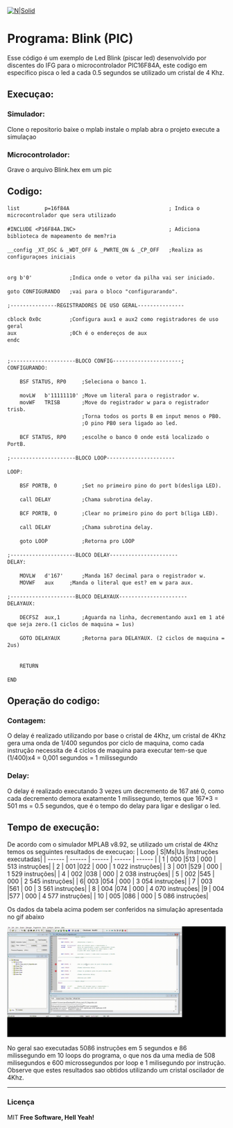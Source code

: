 [![N|Solid](https://eventos.ifg.edu.br/semanai2c/wp-content/uploads/sites/7/2016/08/marca-ifg-2015-todas-as-verses.png)](https://www.ifg.edu.br/goiania)

# Programa: Blink (PIC)




Esse código é um exemplo de Led Blink (piscar led) desenvolvido por discentes do IFG para o microcontrolador PIC16F84A, este codigo em especifico pisca o led a cada 0.5 segundos se utilizado um cristal de 4 Khz.

## Execuçao:

### Simulador:
Clone o repositorio
baixe o mplab
instale o mplab
abra o projeto 
execute a simulaçao

### Microcontrolador:
Grave o arquivo Blink.hex em um pic 

## Codigo:
```
list		p=16f84A								; Indica o microcontrolador que sera utilizado

#INCLUDE <P16F84A.INC> 								; Adiciona biblioteca de mapeamento de mem?ria

__config _XT_OSC & _WDT_OFF & _PWRTE_ON & _CP_OFF	;Realiza as configuraçoes iniciais


org b'0'            ;Indica onde o vetor da pilha vai ser iniciado.

goto CONFIGURANDO	;vai para o bloco "configurarando".

;---------------REGISTRADORES DE USO GERAL---------------

cblock 0x0c			;Configura aux1 e aux2 como registradores de uso geral
aux					;0Ch é o endereços de aux
endc


;---------------------BLOCO CONFIG----------------------;
CONFIGURANDO:

	BSF STATUS, RP0     ;Seleciona o banco 1.
	
	movLW	b'11111110' ;Move um literal para o registrador w.
	movWF	TRISB       ;Move do registrador w para o registrador trisb.
					    ;Torna todos os ports B em input menos o PB0.
						;O pino PB0 sera ligado ao led.
						
	BCF STATUS,	RP0		;escolhe o banco 0 onde está localizado o PortB.

;---------------------BLOCO LOOP----------------------

LOOP:

	BSF PORTB, 0		;Set no primeiro pino do port b(desliga LED).
	
	call DELAY			;Chama subrotina delay.
	
	BCF PORTB, 0		;Clear no primeiro pino do port b(liga LED).
	
	call DELAY			;Chama subrotina delay.
	
	goto LOOP			;Retorna pro LOOP

;---------------------BLOCO DELAY----------------------
DELAY:

	MOVLW	d'167'		;Manda 167 decimal para o registrador w.
	MOVWF	aux		;Manda o literal que est? em w para aux.

;---------------------BLOCO DELAYAUX----------------------
DELAYAUX:

	DECFSZ	aux,1		;Aguarda na linha, decrementando aux1 em 1 até que seja zero.(1 ciclos de maquina = 1us)
	
	GOTO DELAYAUX		;Retorna para DELAYAUX. (2 ciclos de maquina = 2us)
				

	RETURN 

END
```

## Operação do codigo:

### Contagem:
O delay é realizado utilizando por base o cristal de 4Khz, um cristal de 4Khz gera uma onda de 1/400 segundos por ciclo de maquina, como cada instrução necessita de 4 ciclos de maquina para executar tem-se que (1/400)x4 = 0,001 segundos = 1 milissegundo

### Delay:
O delay é realizado executando 3 vezes um decremento de 167 até 0, como cada decremento demora exatamente 1 milissegundo, temos que 167*3 = 501 ms = 0.5 segundos, que é o tempo do delay para ligar e desligar o led.


## Tempo de execução:
De acordo com o simulador MPLAB v8.92, se utilizado um cristal de 4Khz temos os seguintes resultados de execuçao:
| Loop | S|Ms|Us |Instruções executadas|
| ------ | ------ | ------ | ------ | ------ |
| 1 | 000  |513 | 000 | 513 instruções|
| 2 |  001  |022 | 000 | 1 022 instruções|
| 3 |  001  |529 | 000 | 1 529 instruções|
| 4 |  002  |038 | 000 | 2 038 instruções|
| 5 |  002  |545 | 000 | 2 545 instruções|
| 6|  003  |054 | 000 | 3 054 instruções|
| 7 |  003  |561 | 00 | 3 561 instruções|
| 8 |  004  |074 | 000 | 4 070 instruções|
|9 |  004  |577 | 000 | 4 577 instruções|
| 10 |  005  |086 | 000 | 5 086 instruções|


Os dados da tabela acima podem ser conferidos na simulação apresentada no gif abaixo

![](https://github.com/LucasRangelSSouza/BlinkPIC/blob/main/gifs/testPic.gif)
 
 
 No geral sao executadas 5086 instruções em 5 segundos e 86 milissegundo em 10 loops do programa, o que nos da uma media de 508 milisegundos e 600 microssegundos por loop e 1 milisegundo por instrução.
 Observe que estes resultados sao obtidos utilizando um cristal oscilador de 4Khz.




----
### Licença
MIT
**Free Software, Hell Yeah!**

